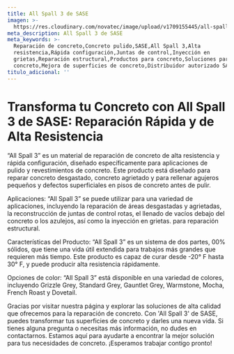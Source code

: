 ```yaml
---
title: All Spall 3 de SASE
imagen: >-
  https://res.cloudinary.com/novatec/image/upload/v1709155445/all-spall-3-collage_azaz6v.png
meta_description: All Spall 3 de SASE
meta_keywords: >-
  Reparación de concreto,Concreto pulido,SASE,All Spall 3,Alta
  resistencia,Rápida configuración,Juntas de control,Inyección en
  grietas,Reparación estructural,Productos para concreto,Soluciones para
  concreto,Mejora de superficies de concreto,Distribuidor autorizado SASE
titulo_adicional: ''
---
```


Transforma tu Concreto con All Spall 3 de SASE: Reparación
Rápida y de Alta Resistencia 
=============================

“All Spall 3” es un material de reparación de concreto de alta resistencia y rápida configuración, diseñado específicamente
para aplicaciones de pulido y revestimientos de concreto. Este producto está diseñado para reparar concreto desgastado, concreto agrietado y para rellenar agujeros pequeños y defectos superficiales en pisos de concreto antes de pulir.

Aplicaciones: “All Spall 3” se puede utilizar para una variedad de aplicaciones, incluyendo la reparación de áreas desgastadas y agrietadas, la reconstrucción de juntas de control rotas, el llenado de vacíos debajo del concreto o los azulejos, así como la inyección en grietas. para reparación estructural. 

Características del Producto: “All Spall 3” es un sistema de dos partes, 00% sólidos, que tiene una vida útil extendida para trabajos más grandes que requieren más tiempo. Este producto es capaz de curar desde -20° F hasta 30° F, y puede producir alta resistencia rápidamente. 

Opciones de color: “All Spall 3” está disponible en una variedad de colores, incluyendo Grizzle Grey, Standard Grey, Gauntlet Grey, Warmstone, Mocha, French Roast y Dovetail. 

Gracias por visitar nuestra página y explorar las soluciones de alta calidad que ofrecemos para la reparación de concreto. Con 'All Spall 3' de SASE, puedes transformar tus superficies de concreto y darles una nueva vida. Si tienes alguna pregunta o necesitas más información, no dudes en contactarnos. Estamos aquí para ayudarte a encontrar la mejor solución para tus necesidades de concreto. ¡Esperamos trabajar contigo pronto!
